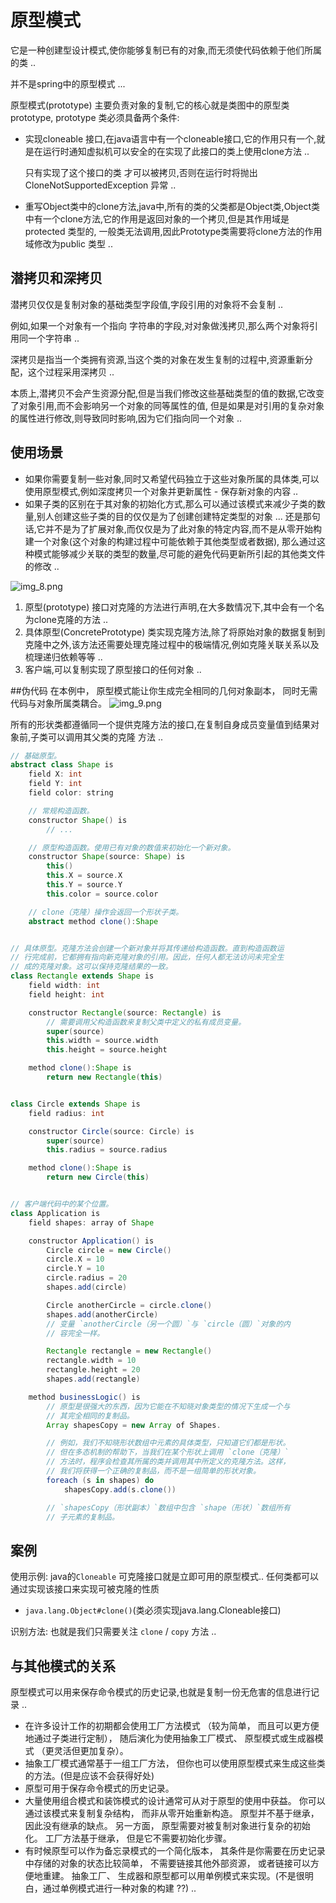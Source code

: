# 原型模式
它是一种创建型设计模式,使你能够复制已有的对象,而无须使代码依赖于他们所属的类 ..

并不是spring中的原型模式 ...

原型模式(prototype) 主要负责对象的复制,它的核心就是类图中的原型类prototype, prototype 类必须具备两个条件:
- 实现cloneable 接口,在java语言中有一个cloneable接口,它的作用只有一个,就是在运行时通知虚拟机可以安全的在实现了此接口的类上使用clone方法 ..

  只有实现了这个接口的类 才可以被拷贝,否则在运行时将抛出CloneNotSupportedException 异常 ..
- 重写Object类中的clone方法,java中,所有的类的父类都是Object类,Object类中有一个clone方法,它的作用是返回对象的一个拷贝,但是其作用域是protected 类型的,
  一般类无法调用,因此Prototype类需要将clone方法的作用域修改为public 类型 ..

## 潜拷贝和深拷贝
潜拷贝仅仅是复制对象的基础类型字段值,字段引用的对象将不会复制 ..

例如,如果一个对象有一个指向 字符串的字段,对对象做浅拷贝,那么两个对象将引用同一个字符串 ..

深拷贝是指当一个类拥有资源,当这个类的对象在发生复制的过程中,资源重新分配，这个过程采用深拷贝 ..

本质上,潜拷贝不会产生资源分配,但是当我们修改这些基础类型的值的数据,它改变了对象引用,而不会影响另一个对象的同等属性的值,
但是如果是对引用的复杂对象的属性进行修改,则导致同时影响,因为它们指向同一个对象 ..

## 使用场景
- 如果你需要复制一些对象,同时又希望代码独立于这些对象所属的具体类,可以使用原型模式,例如深度拷贝一个对象并更新属性 - 保存新对象的内容 ..
- 如果子类的区别在于其对象的初始化方式,那么可以通过该模式来减少子类的数量,别人创建这些子类的目的仅仅是为了创建创建特定类型的对象 ...
    还是那句话,它并不是为了扩展对象,而仅仅是为了此对象的特定内容,而不是从零开始构建一个对象(这个对象的构建过程中可能依赖于其他类型或者数据),
    那么通过这种模式能够减少关联的类型的数量,尽可能的避免代码更新所引起的其他类文件的修改 ..

![img_8.png](img_8.png)

1. 原型(prototype) 接口对克隆的方法进行声明,在大多数情况下,其中会有一个名为clone克隆的方法 ..
2. 具体原型(ConcretePrototype) 类实现克隆方法,除了将原始对象的数据复制到克隆中之外,该方法还需要处理克隆过程中的极端情况,例如克隆关联关系以及梳理递归依赖等等 ..
3. 客户端,可以复制实现了原型接口的任何对象 ..


##伪代码
在本例中， 原型模式能让你生成完全相同的几何对象副本， 同时无需代码与对象所属类耦合。
![img_9.png](img_9.png)

所有的形状类都遵循同一个提供克隆方法的接口,在复制自身成员变量值到结果对象前,子类可以调用其父类的克隆 方法 ..
```groovy
// 基础原型。
abstract class Shape is
    field X: int
    field Y: int
    field color: string

    // 常规构造函数。
    constructor Shape() is
        // ...

    // 原型构造函数。使用已有对象的数值来初始化一个新对象。
    constructor Shape(source: Shape) is
        this()
        this.X = source.X
        this.Y = source.Y
        this.color = source.color

    // clone（克隆）操作会返回一个形状子类。
    abstract method clone():Shape


// 具体原型。克隆方法会创建一个新对象并将其传递给构造函数。直到构造函数运
// 行完成前，它都拥有指向新克隆对象的引用。因此，任何人都无法访问未完全生
// 成的克隆对象。这可以保持克隆结果的一致。
class Rectangle extends Shape is
    field width: int
    field height: int

    constructor Rectangle(source: Rectangle) is
        // 需要调用父构造函数来复制父类中定义的私有成员变量。
        super(source)
        this.width = source.width
        this.height = source.height

    method clone():Shape is
        return new Rectangle(this)


class Circle extends Shape is
    field radius: int

    constructor Circle(source: Circle) is
        super(source)
        this.radius = source.radius

    method clone():Shape is
        return new Circle(this)


// 客户端代码中的某个位置。
class Application is
    field shapes: array of Shape

    constructor Application() is
        Circle circle = new Circle()
        circle.X = 10
        circle.Y = 10
        circle.radius = 20
        shapes.add(circle)

        Circle anotherCircle = circle.clone()
        shapes.add(anotherCircle)
        // 变量 `anotherCircle（另一个圆）`与 `circle（圆）`对象的内
        // 容完全一样。

        Rectangle rectangle = new Rectangle()
        rectangle.width = 10
        rectangle.height = 20
        shapes.add(rectangle)

    method businessLogic() is
        // 原型是很强大的东西，因为它能在不知晓对象类型的情况下生成一个与
        // 其完全相同的复制品。
        Array shapesCopy = new Array of Shapes.

        // 例如，我们不知晓形状数组中元素的具体类型，只知道它们都是形状。
        // 但在多态机制的帮助下，当我们在某个形状上调用 `clone（克隆）`
        // 方法时，程序会检查其所属的类并调用其中所定义的克隆方法。这样，
        // 我们将获得一个正确的复制品，而不是一组简单的形状对象。
        foreach (s in shapes) do
            shapesCopy.add(s.clone())

        // `shapesCopy（形状副本）`数组中包含 `shape（形状）`数组所有
        // 子元素的复制品。
```

## 案例
使用示例: java的`Cloneable` 可克隆接口就是立即可用的原型模式..
任何类都可以通过实现该接口来实现可被克隆的性质
- `java.lang.Object#clone()`(类必须实现java.lang.Cloneable接口)

识别方法: 也就是我们只需要关注 `clone` / `copy` 方法 ..

## 与其他模式的关系
原型模式可以用来保存命令模式的历史记录,也就是复制一份无危害的信息进行记录 ..

- 在许多设计工作的初期都会使用工厂方法模式 （较为简单， 而且可以更方便地通过子类进行定制）， 随后演化为使用抽象工厂模式、 原型模式或生成器模式 （更灵活但更加复杂）。
- 抽象工厂模式通常基于一组工厂方法， 但你也可以使用原型模式来生成这些类的方法。(但是应该不会获得好处)
- 原型可用于保存命令模式的历史记录。
- 大量使用组合模式和装饰模式的设计通常可从对于原型的使用中获益。 你可以通过该模式来复制复杂结构， 而非从零开始重新构造。
原型并不基于继承， 因此没有继承的缺点。 另一方面， 原型需要对被复制对象进行复杂的初始化。 工厂方法基于继承， 但是它不需要初始化步骤。
- 有时候原型可以作为备忘录模式的一个简化版本， 其条件是你需要在历史记录中存储的对象的状态比较简单， 不需要链接其他外部资源， 或者链接可以方便地重建。
抽象工厂、 生成器和原型都可以用单例模式来实现。(不是很明白，通过单例模式进行一种对象的构建 ??) ..